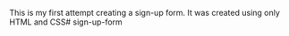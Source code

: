 This is my first attempt creating a sign-up form. It was created using only HTML and CSS# sign-up-form
